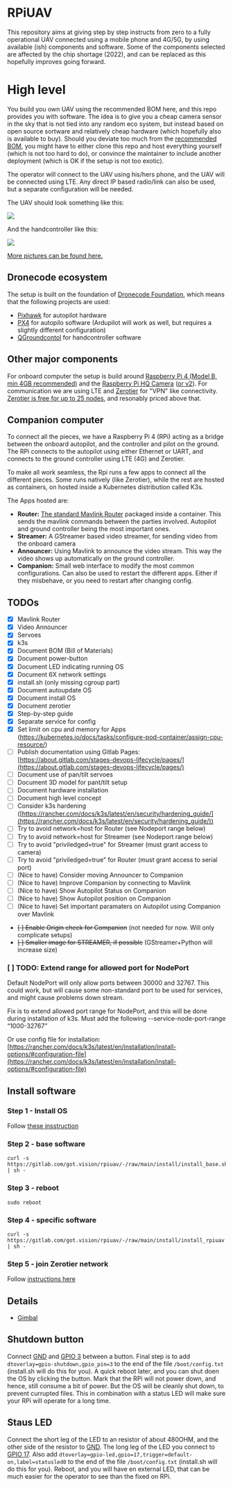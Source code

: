 # RPiUAV
This repository aims at giving step by step instructs from zero to a fully operational UAV connected using a mobile phone and 4G/5G, by using available (ish) components and software. Some of the components selected are affected by the chip shortage (2022), and can be replaced as this hopefully improves going forward.

# High level
You build you own UAV using the recommended BOM here, and this repo provides you with software. The idea is to give you a cheap camera sensor in the sky that is not tied into any random eco system, but instead based on open source sortware and relatively cheap hardware (which hopefully also is available to buy). Should you deviate too much from the [recommended BOM](bom.md), you might have to either clone this repo and host everything yourself (which is not too hard to do), or convince the maintainer to include another deployment (which is OK if the setup is not too exotic).

The operator will connect to the UAV using his/hers phone, and the UAV will be connected using LTE. Any direct IP based radio/link can also be used, but a separate configuration will be needed.

The UAV should look something like this:

![](media/uav_4.jpeg)

And the handcontroller like this:

![](media/handcontroller.jpeg)

[More pictures can be found here.](pictures.md)

## Dronecode ecosystem
The setup is built on the foundation of [Dronecode Foundation](https://www.dronecode.org/), which means that the following projects are used:
- [Pixhawk](https://pixhawk.org/) for autopilot hardware
- [PX4](https://px4.io/) for autopilo software (Ardupilot will work as well, but requires a slightly different configuration)
- [QGroundcontol](http://qgroundcontrol.com/) for handcontroller software

## Other major components
For onboard computer the setup is build around [Raspberry Pi 4 (Model B, min 4GB recommended)](https://www.raspberrypi.com/products/raspberry-pi-4-model-b/) and the [Raspberry Pi HQ Camera](https://www.raspberrypi.com/products/raspberry-pi-high-quality-camera/) ([or v2](https://www.raspberrypi.com/products/camera-module-v2/)). For communication we are using LTE and [Zerotier](https://www.zerotier.com/) for "VPN" like connectivity. [Zerotier is free for up to 25 nodes](https://www.zerotier.com/pricing/), and resonably priced above that.

## Companion computer
To connect all the pieces, we have a Raspberry Pi 4 (RPi) acting as a bridge between the onboard autopilot, and the controller and pilot on the ground. The RPi connects to the autopilot using either Ethernet or UART, and connects to the ground controller using LTE (4G) and Zerotier.

To make all work seamless, the Rpi runs a few apps to connect all the different pieces. Some runs natively (like Zerotier), while the rest are hosted as containers, on hosted inside a Kubernetes distribution called K3s.

The Apps hosted are:
- __Router:__ [The standard Mavlink Router](https://github.com/mavlink-router/mavlink-router) packaged inside a container. This sends the mavlink commands between the parties involved. Autopilot and ground controller being the most important ones.
- __Streamer:__ A GStreamer based video streamer, for sending video from the onboard camera
- __Announcer:__ Using Mavlink to announce the video stream. This way the video shows up automatically on the ground controller.
- __Companion:__ Small web interface to modify the most common configurations. Can also be used to restart the different apps. Either if they misbehave, or you need to restart after changing config.

## TODOs
- [x] Mavlink Router
- [x] Video Announcer
- [x] Servoes
- [x] k3s
- [x] Document BOM (Bill of Materials)
- [x] Document power-button
- [x] Document LED indicating running OS
- [x] Document 6X network settings
- [x] install.sh (only missing cgroup part)
- [x] Document autoupdate OS
- [x] Document install OS
- [x] Document zerotier
- [x] Step-by-step guide
- [x] Separate service for config
- [x] Set limit on cpu and memory for Apps (https://kubernetes.io/docs/tasks/configure-pod-container/assign-cpu-resource/)
- [ ] Publish documentation using Gitlab Pages: [https://about.gitlab.com/stages-devops-lifecycle/pages/](https://about.gitlab.com/stages-devops-lifecycle/pages/)
- [ ] Document use of pan/tilt servoes
- [ ] Document 3D model for pant/tilt setup
- [ ] Document hardware installation
- [ ] Document high level concept
- [ ] Consider k3s hardening ([https://rancher.com/docs/k3s/latest/en/security/hardening_guide/](https://rancher.com/docs/k3s/latest/en/security/hardening_guide/))
- [ ] Try to avoid network=host for Router (see Nodeport range below)
- [ ] Try to avoid network=host for Streamer (see Nodeport range below)
- [ ] Try to avoid "priviledged=true" for Streamer (must grant access to camera)
- [ ] Try to avoid "priviledged=true" for Router (must grant access to serial port)
- [ ] (Nice to have) Consider moving Announcer to Companion
- [ ] (Nice to have) Improve Companion by connecting to Mavlink
- [ ] (Nice to have) Show Autopilot Status on Companion
- [ ] (Nice to have) Show Autopilot position on Companion
- [ ] (Nice to have) Set important paramaters on Autopilot using Companion over Mavlink
- ~~[ ] Enable Origin check for Companion~~ (not needed for now. Will only complicate setups)
- ~~[ ] Smaller image for STREAMER, if possible~~ (GStreamer+Python will increase size)

### [ ] TODO: Extend range for allowed port for NodePort
Default NodePort will only allow ports between 30000 and 32767. This could work, but will cause some non-standard port to be used for services, and might cause problems down stream.

Fix is to extend allowed port range for NodePort, and this will be done during installation of k3s. Must add the following 
    --service-node-port-range “1000-32767”

Or use config file for installation: [https://rancher.com/docs/k3s/latest/en/installation/install-options/#configuration-file](https://rancher.com/docs/k3s/latest/en/installation/install-options/#configuration-file)

## Install software
### Step 1 - Install OS
Follow [these insstruction](os.md)

### Step 2 - base software
    curl -s https://gitlab.com/got.vision/rpiuav/-/raw/main/install/install_base.sh | sh -

### Step 3 - reboot
    sudo reboot

### Step 4 - specific software
    curl -s https://gitlab.com/got.vision/rpiuav/-/raw/main/install/install_rpiuav.sh | sh -


### Step 5 - join Zerotier network
Follow [instructions here](zerotier.md)
    

## Details
- [Gimbal](gimbal/README.md)

## Shutdown button
Connect [GND](https://pinout.xyz/pinout/ground#) and [GPIO 3](https://pinout.xyz/pinout/pin5_gpio3#) between a button. Final step is to add `dtoverlay=gpio-shutdown,gpio_pin=3` to the end of the file `/boot/config.txt` (install.sh will do this for you). A quick reboot later, and you can shut doen the OS by clicking the button. Mark that the RPi will not power down, and hence, still consume a bit of power. But the OS will be cleanly shut down, to prevent currupted files. This in combination with a status LED will make sure your RPi will operate for a long time.

## Staus LED
Connect the short leg of the LED to an resistor of about 480OHM, and the other side of the resistor to [GND](https://pinout.xyz/pinout/ground#). The long leg of the LED you connect to [GPIO 17](https://pinout.xyz/pinout/pin11_gpio17#). Also add `dtoverlay=gpio-led,gpio=17,trigger=default-on,label=statusled0` to the end of the file `/boot/config.txt` (install.sh will do this for you). Reboot, and you will have en external LED, that can be much easier for the operator to see than the fixed on RPi.

